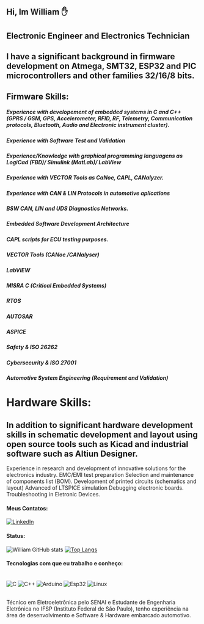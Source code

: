 ## Hi, Im William ✋

## Electronic Engineer and Electronics Technician

## I have a significant background in firmware development on Atmega, SMT32, ESP32 and PIC microcontrollers and other families 32/16/8 bits. 

## Firmware Skills: 

 ##### Experience with developement of embedded systems in C and C++ (GPRS / GSM, GPS, Accelerometer, RFID, RF, Telemetry, Communication protocols, Bluetooth, Audio and Electronic instrument cluster).
 ##### Experience with Software Test and Validation
 ##### Experience/Knowledge with graphical programming languagens as LogiCad (FBD)/ Simulink (MatLab)/ LabView 
 ##### Experience with VECTOR Tools as CaNoe, CAPL, CANalyzer. 
 ##### Experience with CAN & LIN Protocols in automotive aplications
 ##### BSW CAN, LIN and UDS Diagnostics Networks.
 ##### Embedded Software Development Architecture
 ##### CAPL scripts for ECU testing purposes.
 ##### VECTOR Tools (CANoe /CANalyser)
 ##### LabVIEW
 ##### MISRA C (Critical Embedded Systems)
 ##### RTOS
 ##### AUTOSAR
 ##### ASPICE 
 ##### Safety & ISO 26262
 ##### Cybersecurity & ISO 27001
 ##### Automotive System Engineering (Requirement and Validation)


# Hardware Skills: 

## In addition to significant hardware development skills in schematic development and layout using open source tools such as Kicad and industrial software such as Altiun Designer.

Experience in research and development of innovative solutions for the electronics industry.
EMC/EMI test preparation 
Selection and maintenance of components list (BOM).
Development of printed circuits (schematics and layout)
Advanced of LTSPICE simulation
Debugging electronic boards.
Troubleshooting in Eletronic Devices. 


#### Meus Contatos: 
[![LinkedIn](https://img.shields.io/badge/LinkedIn-0077B5?style=for-the-badge&logo=linkedin&logoColor=white)](https://www.linkedin.com/in/william-souza-santos-59037b1a9/)

#### Status: 
![William GitHub stats](https://github-readme-stats.vercel.app/api?username=William-Souza-Santos&show_icons=true&theme=tokyonight)
[![Top Langs](https://github-readme-stats.vercel.app/api/top-langs/?username=William-Souza-Santos)](https://github.com/William-Souza-Santos/github-readme-stats)
#### Tecnologias com que eu trabalho e conheço: 
<div style="display: inline_block"><br/>
     <img align="center" alt="C" src="https://img.shields.io/badge/C-00599C?style=for-the-badge&logo=c&logoColor=white"/>
     <img align="center" alt="C++" src="https://img.shields.io/badge/C%2B%2B-00599C?style=for-the-badge&logo=c%2B%2B&logoColor=white"/>
     <img align="center" alt="Arduino" src="https://img.shields.io/badge/Arduino-00979D?style=for-the-badge&logo=Arduino&logoColor=white"/>
     <img align="center" alt="Esp32" src="https://img.shields.io/badge/espressif-E7352C?style=for-the-badge&logo=espressif&logoColor=white"/>
     <img align="center" alt="Linux" src="https://img.shields.io/badge/Linux-FCC624?style=for-the-badge&logo=linux&logoColor=black"/>
</div> <br/>

Técnico em Eletroeletrônica pelo SENAI e Estudante de Engenharia Eletrônica no IFSP (Instituto Federal de São Paulo), tenho experiência na área de desenvolvimento e Software & Hardware embarcado automotivo. 
